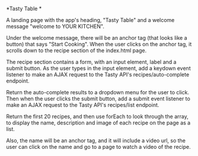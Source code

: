 
*Tasty Table *

A landing page with the app's heading, "Tasty Table" and a welcome message "welcome to YOUR KITCHEN". 

Under the welcome message, there will be an anchor tag (that looks like a button) that says "Start Cooking". When the user clicks on the anchor tag, it scrolls down to the recipe section of the index.html page.

The recipe section contains a form, with an input element, label and a submit button. As the user types in the input element, add a keydown event listener to make an AJAX request to the Tasty API's recipes/auto-complete endpoint. 

Return the auto-complete results to a dropdown menu for the user to click. Then when the user clicks the submit button, add a submit event listener to make an AJAX request to the Tasty API's recipes/list endpoint. 

Return the first 20 recipes, and then use forEach to look through the array, to display the name, description and image of each recipe on the page as a list. 

Also, the name will be an anchor tag, and it will include a video url, so the user can click on the name and go to a page to watch a video of the recipe. 